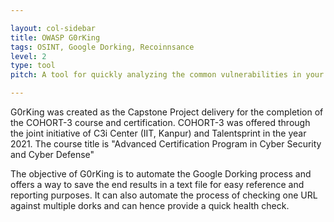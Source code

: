 ```yaml
---

layout: col-sidebar
title: OWASP G0rKing
tags: OSINT, Google Dorking, Recoinnsance
level: 2
type: tool
pitch: A tool for quickly analyzing the common vulnerabilities in your domain with the help of Google Dorking!!

---
```


G0rKing was created as the Capstone Project delivery for the completion of the COHORT-3 course and certification. COHORT-3 was offered through the joint initiative of C3i Center (IIT, Kanpur) and Talentsprint in the year 2021. The course title is "Advanced Certification Program in Cyber Security and Cyber Defense"

The objective of G0rKing is to automate the Google Dorking process and offers a way to save the end results in a text file for easy reference and reporting purposes. It can also automate the process of checking one URL against multiple dorks and can hence provide a quick health check.
